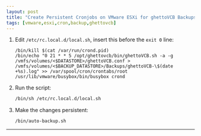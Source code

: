 ```yaml
---
layout: post
title: "Create Persistent Cronjobs on VMware ESXi for ghettoVCB Backups"
tags: [vmware,esxi,cron,backup,ghettovcb]
---
```


1. Edit `/etc/rc.local.d/local.sh`, insert this before the `exit 0` line:
   ```
   /bin/kill $(cat /var/run/crond.pid)
   /bin/echo "0 21 * * 5 /opt/ghettovcb/bin/ghettoVCB.sh -a -g /vmfs/volumes/<$DATASTORE>/ghettoVCB.conf > /vmfs/volumes/<$BACKUP_DATASTORE>/Backups/ghettoVCB-\$(date +%s).log" >> /var/spool/cron/crontabs/root
   /usr/lib/vmware/busybox/bin/busybox crond
   ```
2. Run the script:
   ```bash
   /bin/sh /etc/rc.local.d/local.sh
   ```
3. Make the changes persistent:
   ```bash
   /bin/auto-backup.sh
   ```

---
